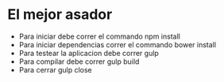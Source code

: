 # El mejor asador

- Para iniciar debe correr el commando npm install
- Para iniciar dependencias correr el commando bower install
- Para testear la aplicacion debe correr gulp
- Para compilar debe correr gulp build
- Para cerrar gulp close